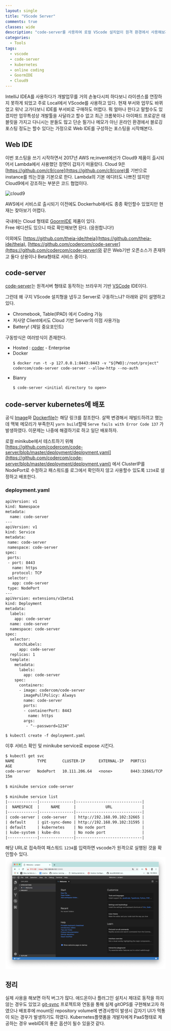 ```yaml
---
layout: single
title: "VScode Server"
comments: true
classes: wide
description: "code-server를 사용하여 로컬 VScode 설치없이 원격 환경에서 사용해보자."
categories:
  - Tools
tags:
  - vscode
  - code-server
  - kubernetes
  - online coding
  - GoormIDE
  - Cloud9
---
```


IntelliJ IDEA를 사용하다가 개발업무를 거의 손놓다시피 하다보니 라이센스를 연장하지 못하게 되었고 주로 Local에서 VScode를 사용하고 있다. 현재 부서와 업무도 바뀌었고 워낙 고가다보니 IDE를 부서비로 구매하도 어렵다. 뭐 얼마나 한다고 말할수도 있겠지만 업무특성상 개발툴을 사달라고 할수 없고 최근 크롬북이나 아이패드 프로같은 태블릿을 가지고 다니시는 분들도 많고 단순 필기나 메모가 아닌 온라인 환경에서 블로깅 포스팅 정도는 할수 있다는 가정으로 Web IDE를 구성하는 포스팅을 시작해본다. 

## Web IDE
이번 포스팅을 쓰기 시작하면서 2017년 AWS re;invent에선가 Cloud9 제품이 출시되어서 Lambda에서 사용했던 장면이 갑자기 떠올랐다. Cloud 9은 [https://github.com/c9/core](https://github.com/c9/core)를 기반으로 instance를 띄는것을 기본으로 한다. Lambda의 기본 에디터도 나쁘진 않지만 Cloud9에서 강조하는 부분은 코드 협업이다. 

![cloud9](https://d1.awsstatic.com/product-marketing/Tulip/C9-Collab-Image@3x.e03a65d9488633c154358430540ab363dd1e8f45.png)

AWS에서 서비스로 출시되기 이전에도 Dockerhub에서도 종종 확인할수 있었지만 현재는 찾아보기 어렵다. 

국내에는 Cloud 형태로 [GoormIDE](https://ide.goorm.io/) 제품이 있다.  
Free 에디션도 있으니 따로 확인해보면 된다. (응원합니다!)

이외에도 [https://github.com/theia-ide/theia](https://github.com/theia-ide/theia), [https://github.com/codercom/code-server](https://github.com/codercom/code-server)와 같은 Web기반 오픈소스가 존재하고 둘다 상용이나 Beta형태로 서비스 중이다. 

## code-server

[code-server](https://github.com/codercom/code-server)는 원격서버 형태로 동작하는 브라우저 기반 [VSCode](https://github.com/Microsoft/vscode) IDE이다.

그런데 왜 구지 VScode 설치형을 냅두고 Server로 구동하느냐? 아래와 같이 설명하고 있다.
* Chromebook, Table(IPAD) 에서 Coding 가능
* 저사양 Client에서도 Cloud 기반 Server의 이점 사용가능
* Battery! (제일 중요포인트) 

구동방식은 여러방식이 존재한다. 
* Hosted : [coder](https://coder.com/) - Enterprise 
* Docker
    ```
    $ docker run -t -p 127.0.0.1:8443:8443 -v "${PWD}:/root/project" codercom/code-server code-server --allow-http --no-auth
    ```
* Bianry
    ```
    $ code-server <initial directory to open>
    ```

## code-server kubernetes에 배포

공식 [Image](https://hub.docker.com/r/codercom/code-server)와 [Dockerfile](https://github.com/codercom/code-server/blob/master/Dockerfile)는 해당 링크를 참조한다.
살짝 변경해서 재빌드하려고 했는데 맥북 메모리가 부족한지 `yarn build`할때 `Serve fails with Error Code 137` 가 발생하였다. 이문제는 나중에 해결하기로 하고 일단 배포하자.  

로컬 minikube에서 테스트하기 위해  
[https://github.com/codercom/code-server/blob/master/deployment/deployment.yaml](https://github.com/codercom/code-server/blob/master/deployment/deployment.yaml) 에서 ClusterIP를  NodePort로 수정하고 패스워드를 로그에서 확인하지 않고 사용할수 있도록 `1234`로 설정하고 배포한다. 

### deployment.yaml
```
apiVersion: v1
kind: Namespace
metadata:
  name: code-server
---
apiVersion: v1
kind: Service
metadata:
 name: code-server
 namespace: code-server
spec:
 ports:
 - port: 8443
   name: https
   protocol: TCP
 selector:
   app: code-server
 type: NodePort
---
apiVersion: extensions/v1beta1
kind: Deployment
metadata:
  labels:
    app: code-server
  name: code-server
  namespace: code-server
spec:
  selector:
    matchLabels:
      app: code-server
  replicas: 1
  template:
    metadata:
      labels:
        app: code-server
    spec:
      containers:
      - image: codercom/code-server
        imagePullPolicy: Always
        name: code-server
        ports:
        - containerPort: 8443
          name: https
        args:
         - "--password=1234"
```
```
$ kubectl create -f deployment.yaml
```

이후 서비스 확인 및 minikube service로 expose 시킨다.

```
$ kubectl get svc
NAME          TYPE       CLUSTER-IP      EXTERNAL-IP   PORT(S)          AGE
code-server   NodePort   10.111.206.64   <none>        8443:32665/TCP   15m

$ minikube service code-server

$ minikube service list
|-------------|---------------|-----------------------------|
|  NAMESPACE  |     NAME      |             URL             |
|-------------|---------------|-----------------------------|
| code-server | code-server   | http://192.168.99.102:32665 |
| default     | git-sync-demo | http://192.168.99.102:31595 |
| default     | kubernetes    | No node port                |
| kube-system | kube-dns      | No node port                |
|-------------|---------------|-----------------------------|
```

해당 URL로 접속하여 패스워드 `1234`를 입력하면 vscode가 원격으로 실행된 것을 확인할수 있다.
![vscode](/img/vscode.png)

## 정리
실제 사용을 해보면 아직 버그가 많다. 애드온이나 플러그인 설치시 제대로 동작을 하지 않는 경우도 있었고 
[git-sync](https://github.com/kubernetes/git-sync) 프로젝트와 연동을 통해 실제 gitOPS를 구현해보고자 하였으나 배포후에 mount된 repository volume에 변경사항이 발생시 갑자기 UI가 먹통이 되는 경우가 발생하기도 하였다. Kubernetes플랫폼을 개발자에게 PaaS형태로 제공하는 경우 webIDE의 좋은 옵션이 될수 있을것 같다. 